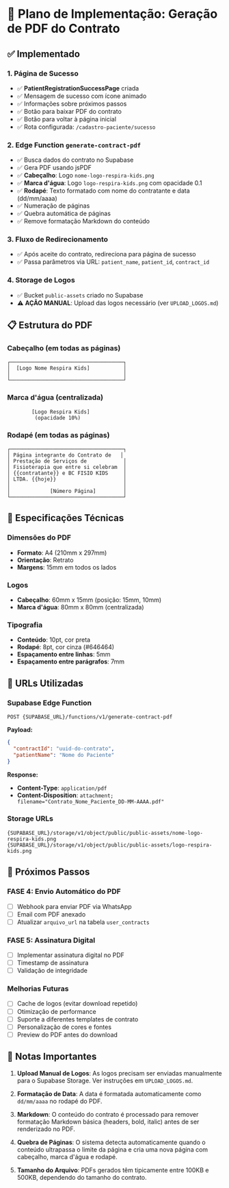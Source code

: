 # 📄 Plano de Implementação: Geração de PDF do Contrato

## ✅ Implementado

### 1. Página de Sucesso

- ✅ **PatientRegistrationSuccessPage** criada
- ✅ Mensagem de sucesso com ícone animado
- ✅ Informações sobre próximos passos
- ✅ Botão para baixar PDF do contrato
- ✅ Botão para voltar à página inicial
- ✅ Rota configurada: `/cadastro-paciente/sucesso`

### 2. Edge Function `generate-contract-pdf`

- ✅ Busca dados do contrato no Supabase
- ✅ Gera PDF usando jsPDF
- ✅ **Cabeçalho**: Logo `nome-logo-respira-kids.png`
- ✅ **Marca d'água**: Logo `logo-respira-kids.png` com opacidade 0.1
- ✅ **Rodapé**: Texto formatado com nome do contratante e data (dd/mm/aaaa)
- ✅ Numeração de páginas
- ✅ Quebra automática de páginas
- ✅ Remove formatação Markdown do conteúdo

### 3. Fluxo de Redirecionamento

- ✅ Após aceite do contrato, redireciona para página de sucesso
- ✅ Passa parâmetros via URL: `patient_name`, `patient_id`, `contract_id`

### 4. Storage de Logos

- ✅ Bucket `public-assets` criado no Supabase
- ⚠️ **AÇÃO MANUAL**: Upload das logos necessário (ver `UPLOAD_LOGOS.md`)

## 📋 Estrutura do PDF

### Cabeçalho (em todas as páginas)

```
┌─────────────────────────────────────┐
│  [Logo Nome Respira Kids]           │
│                                     │
└─────────────────────────────────────┘
```

### Marca d'água (centralizada)

```
        [Logo Respira Kids]
         (opacidade 10%)
```

### Rodapé (em todas as páginas)

```
┌─────────────────────────────────────┐
│ Página integrante do Contrato de   │
│ Prestação de Serviços de            │
│ Fisioterapia que entre si celebram  │
│ {{contratante}} e BC FISIO KIDS     │
│ LTDA. {{hoje}}                      │
│                                     │
│             [Número Página]         │
└─────────────────────────────────────┘
```

## 🎨 Especificações Técnicas

### Dimensões do PDF

- **Formato**: A4 (210mm x 297mm)
- **Orientação**: Retrato
- **Margens**: 15mm em todos os lados

### Logos

- **Cabeçalho**: 60mm x 15mm (posição: 15mm, 10mm)
- **Marca d'água**: 80mm x 80mm (centralizada)

### Tipografia

- **Conteúdo**: 10pt, cor preta
- **Rodapé**: 8pt, cor cinza (#646464)
- **Espaçamento entre linhas**: 5mm
- **Espaçamento entre parágrafos**: 7mm

## 🔗 URLs Utilizadas

### Supabase Edge Function

```
POST {SUPABASE_URL}/functions/v1/generate-contract-pdf
```

**Payload:**

```json
{
  "contractId": "uuid-do-contrato",
  "patientName": "Nome do Paciente"
}
```

**Response:**

- **Content-Type**: `application/pdf`
- **Content-Disposition**: `attachment; filename="Contrato_Nome_Paciente_DD-MM-AAAA.pdf"`

### Storage URLs

```
{SUPABASE_URL}/storage/v1/object/public/public-assets/nome-logo-respira-kids.png
{SUPABASE_URL}/storage/v1/object/public/public-assets/logo-respira-kids.png
```

## 🚀 Próximos Passos

### FASE 4: Envio Automático do PDF

- [ ] Webhook para enviar PDF via WhatsApp
- [ ] Email com PDF anexado
- [ ] Atualizar `arquivo_url` na tabela `user_contracts`

### FASE 5: Assinatura Digital

- [ ] Implementar assinatura digital no PDF
- [ ] Timestamp de assinatura
- [ ] Validação de integridade

### Melhorias Futuras

- [ ] Cache de logos (evitar download repetido)
- [ ] Otimização de performance
- [ ] Suporte a diferentes templates de contrato
- [ ] Personalização de cores e fontes
- [ ] Preview do PDF antes do download

## 📝 Notas Importantes

1. **Upload Manual de Logos**: As logos precisam ser enviadas manualmente para o Supabase Storage. Ver instruções em `UPLOAD_LOGOS.md`.

2. **Formatação de Data**: A data é formatada automaticamente como `dd/mm/aaaa` no rodapé do PDF.

3. **Markdown**: O conteúdo do contrato é processado para remover formatação Markdown básica (headers, bold, italic) antes de ser renderizado no PDF.

4. **Quebra de Páginas**: O sistema detecta automaticamente quando o conteúdo ultrapassa o limite da página e cria uma nova página com cabeçalho, marca d'água e rodapé.

5. **Tamanho do Arquivo**: PDFs gerados têm tipicamente entre 100KB e 500KB, dependendo do tamanho do contrato.

